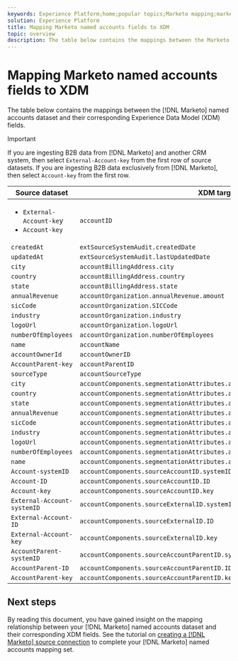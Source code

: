 ```yaml
---
keywords: Experience Platform;home;popular topics;Marketo mapping;marketo mapping;Named accounts mapping;named accounts mapping;named accounts
solution: Experience Platform
title: Mapping Marketo named accounts fields to XDM
topic: overview
description: The table below contains the mappings between the Marketo named accounts dataset and their corresponding XDM fields.
---
```


# Mapping Marketo named accounts fields to XDM

The table below contains the mappings between the [!DNL Marketo] named accounts dataset and their corresponding Experience Data Model (XDM) fields.

>[!IMPORTANT]
>
>If you are ingesting B2B data from [!DNL Marketo] and another CRM system, then select `External-Account-key` from the first row of source datasets. If you are ingesting B2B data exclusively from [!DNL Marketo], then select `Account-key` from the first row.

| Source dataset | XDM target field |
| -------------- | ---------------- |
| <ul><li>`External-Account-ke`y</li><li>`Account-key`</li></ul> | `accountID` |
| `createdAt` | `extSourceSystemAudit.createdDate` |
| `updatedAt` | `extSourceSystemAudit.lastUpdatedDate` |
| `city` | `accountBillingAddress.city` |
| `country` | `accountBillingAddress.country` |
| `state` | `accountBillingAddress.state` |
| `annualRevenue` | `accountOrganization.annualRevenue.amount` |
| `sicCode` | `accountOrganization.SICCode` |
| `industry` | `accountOrganization.industry` |
| `logoUrl` | `accountOrganization.logoUrl` |
| `numberOfEmployees` | `accountOrganization.numberOfEmployees` |
| `name` | `accountName` |
| `accountOwnerId` | `accountOwnerID` |
| `AccountParent-key` | `accountParentID` |
| `sourceType` | `accountSourceType` |
| `city` | `accountComponents.segmentationAttributes.accountBillingAddress.city` |
| `country` | `accountComponents.segmentationAttributes.accountBillingAddress.country` |
| `state` | `accountComponents.segmentationAttributes.accountBillingAddress.state` |
| `annualRevenue` | `accountComponents.segmentationAttributes.accountOrganization.annualRevenue.amount` |
| `sicCode` | `accountComponents.segmentationAttributes.accountOrganization.SICCode` |
| `industry` | `accountComponents.segmentationAttributes.accountOrganization.industry` |
| `logoUrl` | `accountComponents.segmentationAttributes.accountOrganization.logoUrl` |
| `numberOfEmployees` | `accountComponents.segmentationAttributes.accountOrganization.numberOfEmployees` |
| `name` | `accountComponents.segmentationAttributes.accountName` |
| `Account-systemID` | `accountComponents.sourceAccountID.systemID` |
| `Account-ID` | `accountComponents.sourceAccountID.ID` |
| `Account-key` | `accountComponents.sourceAccountID.key` |
| `External-Account-systemID` | `accountComponents.sourceExternalID.systemID` |
| `External-Account-ID` | `accountComponents.sourceExternalID.ID` |
| `External-Account-key` | `accountComponents.sourceExternalID.key` |
| `AccountParent-systemID` | `accountComponents.sourceAccountParentID.systemID` |
| `AccountParent-ID` | `accountComponents.sourceAccountParentID.ID` |
| `AccountParent-key` | `accountComponents.sourceAccountParentID.key` |

## Next steps

By reading this document, you have gained insight on the mapping relationship between your [!DNL Marketo] named accounts dataset and their corresponding XDM fields. See the tutorial on [creating a [!DNL Marketo] source connection](../../../tutorials/ui/create/adobe-applications/marketo.md) to complete your [!DNL Marketo] named accounts mapping set.
